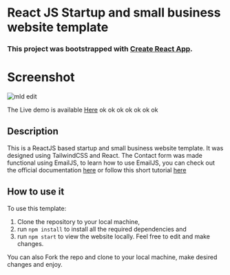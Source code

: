 # React JS Startup and small business website template

### This project was bootstrapped with [Create React App](https://github.com/facebook/create-react-app).

# Screenshot

![mld edit](https://user-images.githubusercontent.com/43953425/212030864-cf3aa272-e070-4e1b-8e25-f488ca56873e.png)



The Live demo is available [Here](https://mld-prototype.netlify.app) ok ok ok ok ok ok ok

## Description

This is a ReactJS based startup and small business website template. 
It was designed using TailwindCSS and React. 
The Contact form was made functional using EmailJS, to learn how to use EmailJS, you can check out the official documentation [here](https://www.emailjs.com/docs/) or follow this short tutorial [here](https://senuravihanjayadeva.medium.com/send-emails-using-react-through-emailjs-a9d4b21193a7) 

## How to use it

To use this template:
1. Clone the repository to your local machine, 
2. run `npm install` to install all the required dependencies and
3. run `npm start` to view the website locally.
Feel free to edit and make changes. 

You can also Fork the repo and clone to your local machine, make desired changes and enjoy.
